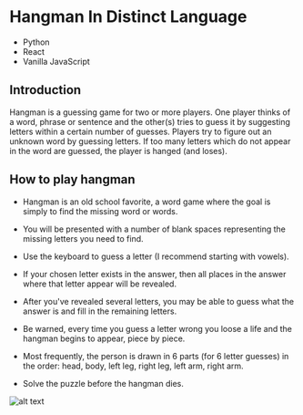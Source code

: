 # Hangman In Distinct Language

* Python
* React
* Vanilla JavaScript

## Introduction

Hangman is a guessing game for two or more players. One player thinks of a word, phrase or sentence and the other(s) tries to guess it by suggesting letters within a certain number of guesses. Players try to figure out an unknown word by guessing letters. If too many letters which do not appear in the word are guessed, the player is hanged (and loses).

## How to play hangman

- Hangman is an old school favorite, a word game where the goal is simply to find the missing word or words.

- You will be presented with a number of blank spaces representing the missing letters you need to find.

- Use the keyboard to guess a letter (I recommend starting with vowels).

- If your chosen letter exists in the answer, then all places in the answer where that letter appear will be revealed.

- After you've revealed several letters, you may be able to guess what the answer is and fill in the remaining letters.

- Be warned, every time you guess a letter wrong you loose a life and the hangman begins to appear, piece by piece.

- Most frequently, the person is drawn in 6 parts (for 6 letter guesses) in the order: head, body, left leg, right leg, left arm, right arm.

- Solve the puzzle before the hangman dies.

![alt text](https://i.gifer.com/Kfde.gif)